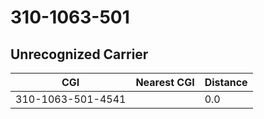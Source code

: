 # 310-1063-501
## Unrecognized Carrier


| CGI | Nearest CGI | Distance |
|-----|-------------|----------|
| 310-1063-501-4541 |  | 0.0 |
